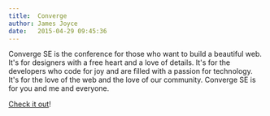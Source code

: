 ```yaml
---
title:  Converge
author: James Joyce
date:   2015-04-29 09:45:36
---
```


Converge SE is the conference for those who want to build a beautiful web. It's for designers with a free heart and a love of details. It's for the developers who code for joy and are filled with a passion for technology. It's for the love of the web and the love of our community. Converge SE is for you and me and everyone.

[Check it out](http://convergese.com/)!